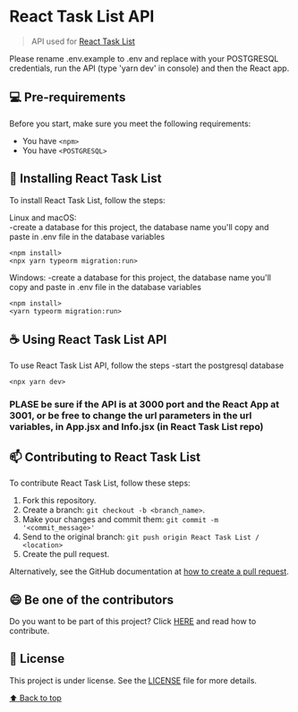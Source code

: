 # React Task List API

> API used for [React Task List](https://github.com/marcel0paixao/react-task-list)

Please rename .env.example to .env and replace with your POSTGRESQL credentials, run the API (type 'yarn dev' in console) and then the React app.

## 💻 Pre-requirements

Before you start, make sure you meet the following requirements:
* You have `<npm>`
* You have `<POSTGRESQL>`

## 🚀 Installing React Task List

To install React Task List, follow the steps:

Linux and macOS: <br>
-create a database for this project, the database name you'll copy and paste in .env file in the database variables
```
<npm install>
<npx yarn typeorm migration:run>
```

Windows:
-create a database for this project, the database name you'll copy and paste in .env file in the database variables
```
<npm install>
<yarn typeorm migration:run>
```

## ☕ Using React Task List API

To use React Task List API, follow the steps
-start the postgresql database
```
<npx yarn dev>
```

### PLASE be sure if the API is at 3000 port and the React App at 3001, or be free to change the url parameters in the url variables, in App.jsx and Info.jsx (in React Task List repo) ###
  
## 📫 Contributing to React Task List
<!---If your README is long, or if you have any specific process or steps you want contributors to follow, consider creating a separate CONTRIBUTING.md file--->
To contribute React Task List, follow these steps:

1. Fork this repository.
2. Create a branch: `git checkout -b <branch_name>`.
3. Make your changes and commit them: `git commit -m '<commit_message>'`
4. Send to the original branch: `git push origin React Task List / <location>`
5. Create the pull request.

Alternatively, see the GitHub documentation at [how to create a pull request](https://help.github.com/en/github/collaborating-with-issues-and-pull-requests/creating-a-pull-request ). 

## 😄 Be one of the contributors<br>

Do you want to be part of this project? Click [HERE](CONTRIBUTING.md) and read how to contribute.

## 📝 License

This project is under license. See the [LICENSE](LICENSE.md) file for more details.

[⬆ Back to top](#react-task-list-api)<br> 
